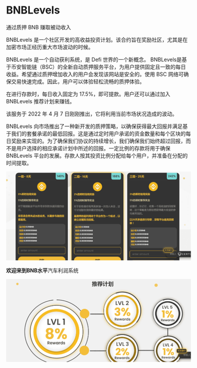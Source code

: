 # BNBLevels

<p>通过质押 BNB 赚取被动收入</p>
<p>BNBLevels 是一个社区开发的高收益投资计划。该合约旨在奖励社区，尤其是在加密市场正经历重大市场波动的时候。</p>
<p>BNBLevels 是一个自动获利系统，是 Defi 世界的一个新概念。 BNBLevels是基于币安智能链（BSC）的全新自动质押服务平台，为用户提供固定且一致的每日收益。希望通过质押增加收入的用户会发现该网站是安全的。使用 BSC 网络可确保交易快速完成。因此，用户可以体验轻松流畅的质押体验。</p>
<p>在进行存款时，每日收入固定为 17.5%，即可提款。用户还可以通过加入 BNBLevels 推荐计划来赚钱。</p>
<p>该服务于 2022 年 4 月 7 日刚刚推出，它将利用当前市场状况造成的波动。</p>
<p>BNBLevels 向市场推出了一种新开发的质押策略，以确保获得最大回报并满足基于我们的套餐承诺的最低回报。这是通过定时用户承诺的资金数量和每个区块的每日奖励来实现的。为了确保我们协议的持续增长，我们确保我们始终超过回报，而不是用户选择的相应承诺计划中所述的回报。一定比例的存款将用于确保 BNBLevels 平台的发展。存款人按其投资比例分配给每个用户，并准备在分配的时间提取。</p>



![a](a.png)

**欢迎来到BNB水平**汽车利润系统

![b](b.png)
